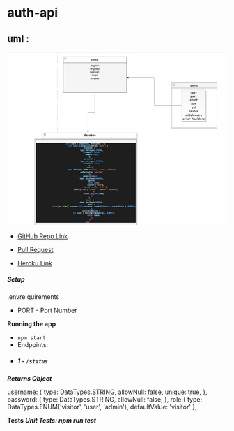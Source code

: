 # auth-api




## uml :

![](uml.jpg)



* [GitHub Repo Link](https://github.com/MAMOUN-kamal-alshisani/auth-api)

* [Pull Request](https://github.com/MAMOUN-kamal-alshisani/bearer-auth/pull/1)

* [Heroku Link](https://bearerauth1.herokuapp.com/) 


##### Setup
.envre quirements
  * PORT - Port Number

**Running the app**
* `npm start`
* Endpoints:
* ##### 1 -  `/status`




***Returns Object***

   username: {
            type: DataTypes.STRING,
            allowNull: false,
            unique: true,
        },
        password: {
            type: DataTypes.STRING,
            allowNull: false,
        },
        role:{
            type: DataTypes.ENUM('visitor', 'user', 'admin'),
            defaultValue: 'visitor'
        },

**Tests**
***Unit Tests: npm run test***
